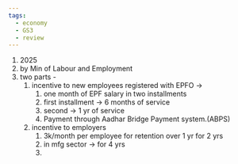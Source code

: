 ```yaml
---
tags:
  - economy
  - GS3
  - review
---
```

1. 2025
2. by Min of Labour and Employment
3. two parts - 
	1. incentive to new employees registered with EPFO -> 
		1. one month of EPF salary in two installments
		2. first installment -> 6 months of service
		3. second -> 1 yr of service
		4. Payment through Aadhar Bridge Payment system.(ABPS)
	2. incentive to employers
		1. 3k/month per employee for retention over 1 yr for 2 yrs
		2. in mfg sector -> for 4 yrs
		3. 